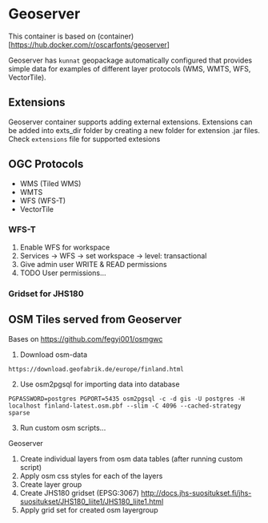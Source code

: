 # Geoserver

This container is based on (container)[https://hub.docker.com/r/oscarfonts/geoserver]

Geoserver has `kunnat` geopackage automatically configured that provides simple data for examples of different layer protocols (WMS, WMTS, WFS, VectorTile).

## Extensions

Geoserver container supports adding external extensions. Extensions can be added into exts_dir folder by creating a new folder for extension .jar files. Check `extensions` file for supported extesions

## OGC Protocols

- WMS (Tiled WMS)
- WMTS
- WFS (WFS-T)
- VectorTile

### WFS-T

1. Enable WFS for workspace
2. Services -> WFS  -> set workspace -> level: transactional
3. Give admin user WRITE & READ permissions
4. TODO User permissions...

### Gridset for JHS180

## OSM Tiles served from Geoserver

Bases on https://github.com/fegyi001/osmgwc

1. Download osm-data

```
https://download.geofabrik.de/europe/finland.html
```

2. Use osm2pgsql for importing data into database

```
PGPASSWORD=postgres PGPORT=5435 osm2pgsql -c -d gis -U postgres -H localhost finland-latest.osm.pbf --slim -C 4096 --cached-strategy sparse
```

3. Run custom osm scripts...

Geoserver

1. Create individual layers from osm data tables (after running custom script)
2. Apply osm css styles for each of the layers
3. Create layer group
4. Create JHS180 gridset (EPSG:3067) http://docs.jhs-suositukset.fi/jhs-suositukset/JHS180_liite1/JHS180_liite1.html
5. Apply grid set for created osm layergroup